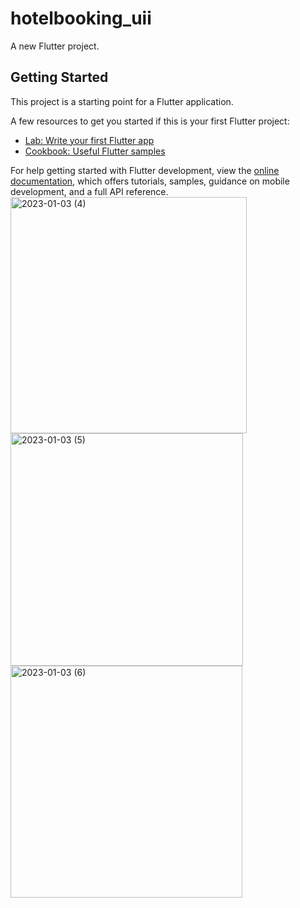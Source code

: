 # hotelbooking_uii

A new Flutter project.

## Getting Started

This project is a starting point for a Flutter application.

A few resources to get you started if this is your first Flutter project:

- [Lab: Write your first Flutter app](https://docs.flutter.dev/get-started/codelab)
- [Cookbook: Useful Flutter samples](https://docs.flutter.dev/cookbook)

For help getting started with Flutter development, view the
[online documentation](https://docs.flutter.dev/), which offers tutorials,
samples, guidance on mobile development, and a full API reference.
<img width="378" alt="2023-01-03 (4)" src="https://user-images.githubusercontent.com/114460751/210416753-53d28a2e-979d-4458-88e5-4ea6bddd774a.png">
<img width="372" alt="2023-01-03 (5)" src="https://user-images.githubusercontent.com/114460751/210416764-34b3924e-ff87-4c7c-99f2-6adbdc14ae95.png">
<img width="371" alt="2023-01-03 (6)" src="https://user-images.githubusercontent.com/114460751/210416786-44d4c93d-eb24-4f56-92dd-467bb15099ee.png">
